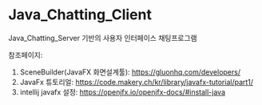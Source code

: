# Java_Chatting_Client
Java_Chatting_Server 기반의 사용자 인터페이스 채팅프로그램


참조페이지: 
1) SceneBuilder(JavaFX 화면설계툴): https://gluonhq.com/developers/
2) JavaFx 튜토리얼: https://code.makery.ch/kr/library/javafx-tutorial/part1/
3) intellij javafx 설정: https://openjfx.io/openjfx-docs/#install-java
